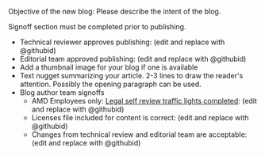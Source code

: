 Objective of the new blog:
Please describe the intent of the blog.

Signoff section must be completed prior to publishing.

* Technical reviewer approves publishing: (edit and replace with @githubid)
* Editorial team approved publishing: (edit and replace with @githubid)
* Add a thumbnail image for your blog if one is available
* Text nugget summarizing your article. 2-3 lines to draw the reader's attention. Possibly the opening paragraph can be used.
* Blog author team signoffs
  * AMD Employees only: [Legal self review traffic lights completed](https://amdcloud.sharepoint.com/sites/amd-legal/Shared%20Documents/Forms/AllItems.aspx?sortField=Modified&isAscending=false&id=%2Fsites%2Famd%2Dlegal%2FShared%20Documents%2FDisclaimer%20and%20Notices%2Epdf&viewid=71efe44a%2D19a2%2D4b81%2D83df%2D05ab2f7ffa73&parent=%2Fsites%2Famd%2Dlegal%2FShared%20Documents): (edit and replace with @githubid)
  * Licenses file included for content is correct: (edit and replace with @githubid)
  * Changes from technical review and editorial team are acceptable: (edit and replace with @githubid)

